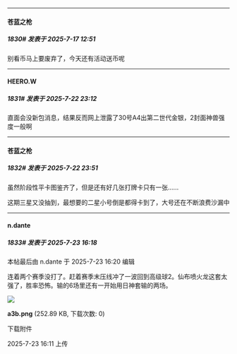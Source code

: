 ﻿
*****

####  苍蓝之枪  
##### 1830#       发表于 2025-7-17 12:51

别看币马上要废弃了，今天还有活动送币呢

*****

####  HEERO.W  
##### 1831#       发表于 2025-7-22 23:12

直面会没新包消息，结果反而网上泄露了30号A4出第二世代金银，2封面神兽强度一般啊


*****

####  苍蓝之枪  
##### 1832#       发表于 2025-7-22 23:51

虽然阶段性平卡图鉴齐了，但是还有好几张打牌卡只有一张......

这期三星又没抽到，最想要的二星小号倒是都得卡到了，大号还在不断浪费沙漏中

*****

####  n.dante  
##### 1833#       发表于 2025-7-23 16:18

 本帖最后由 n.dante 于 2025-7-23 16:20 编辑 

连着两个赛季没打了。赶着赛季末压线冲了一波回到高级球2。仙布喷火龙这套太强了，胜率恐怖。输的6场里还有一开始用日神套输的两场。

<img src="https://img.stage1st.com/forum/202507/23/161151xo7ed5eqxoee5koo.png" referrerpolicy="no-referrer">

<strong>a3b.png</strong> (252.89 KB, 下载次数: 0)

下载附件

2025-7-23 16:11 上传

